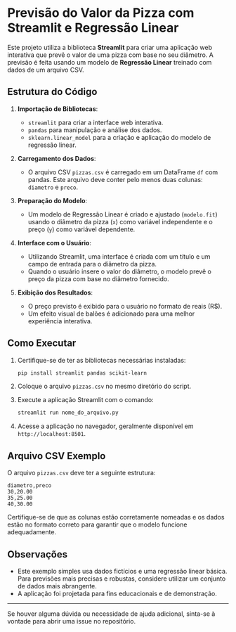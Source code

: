 # Previsão do Valor da Pizza com Streamlit e Regressão Linear

Este projeto utiliza a biblioteca **Streamlit** para criar uma aplicação web interativa que prevê o valor de uma pizza com base no seu diâmetro. A previsão é feita usando um modelo de **Regressão Linear** treinado com dados de um arquivo CSV.

## Estrutura do Código

1. **Importação de Bibliotecas**:
   - `streamlit` para criar a interface web interativa.
   - `pandas` para manipulação e análise dos dados.
   - `sklearn.linear_model` para a criação e aplicação do modelo de regressão linear.

2. **Carregamento dos Dados**:
   - O arquivo CSV `pizzas.csv` é carregado em um DataFrame `df` com pandas. Este arquivo deve conter pelo menos duas colunas: `diametro` e `preco`.

3. **Preparação do Modelo**:
   - Um modelo de Regressão Linear é criado e ajustado (`modelo.fit`) usando o diâmetro da pizza (`x`) como variável independente e o preço (`y`) como variável dependente.

4. **Interface com o Usuário**:
   - Utilizando Streamlit, uma interface é criada com um título e um campo de entrada para o diâmetro da pizza.
   - Quando o usuário insere o valor do diâmetro, o modelo prevê o preço da pizza com base no diâmetro fornecido.

5. **Exibição dos Resultados**:
   - O preço previsto é exibido para o usuário no formato de reais (R$).
   - Um efeito visual de balões é adicionado para uma melhor experiência interativa.

## Como Executar

1. Certifique-se de ter as bibliotecas necessárias instaladas:
   ```bash
   pip install streamlit pandas scikit-learn
   ```

2. Coloque o arquivo `pizzas.csv` no mesmo diretório do script.

3. Execute a aplicação Streamlit com o comando:
   ```bash
   streamlit run nome_do_arquivo.py
   ```

4. Acesse a aplicação no navegador, geralmente disponível em `http://localhost:8501`.

## Arquivo CSV Exemplo

O arquivo `pizzas.csv` deve ter a seguinte estrutura:
```csv
diametro,preco
30,20.00
35,25.00
40,30.00
```

Certifique-se de que as colunas estão corretamente nomeadas e os dados estão no formato correto para garantir que o modelo funcione adequadamente.

## Observações

- Este exemplo simples usa dados fictícios e uma regressão linear básica. Para previsões mais precisas e robustas, considere utilizar um conjunto de dados mais abrangente.
- A aplicação foi projetada para fins educacionais e de demonstração. 

---

Se houver alguma dúvida ou necessidade de ajuda adicional, sinta-se à vontade para abrir uma issue no repositório.
